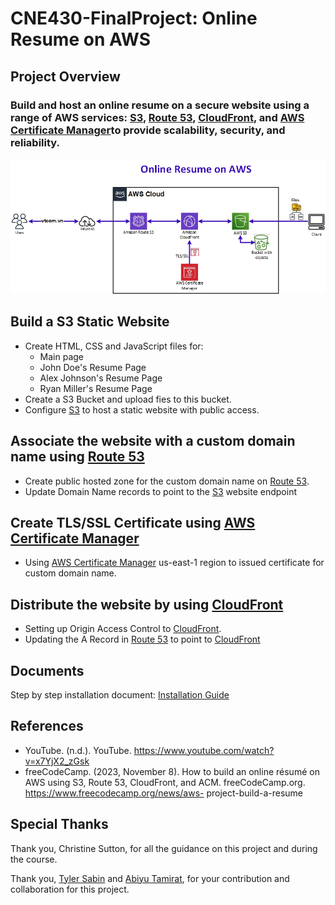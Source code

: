 # CNE430-FinalProject: Online Resume on AWS
## Project Overview
### Build and host an online resume on a secure website using a range of AWS services: [S3](https://aws.amazon.com/s3/), [Route 53](https://aws.amazon.com/route53/), [CloudFront](https://aws.amazon.com/cloudfront/), and [AWS Certificate Manager](https://aws.amazon.com/certificate-manager/)to provide scalability, security, and reliability.
![figure #Architecture.jpg](Architecture.jpg)
## Build a S3 Static Website
* Create HTML, CSS and JavaScript files for:
	- Main page
	- John Doe's Resume Page
	- Alex Johnson's Resume Page
	- Ryan Miller's Resume Page
* Create a S3 Bucket and upload fies to this bucket.
* Configure [S3](https://aws.amazon.com/s3/) to host a static website with public access.
## Associate the website with a custom domain name using [Route 53](https://aws.amazon.com/route53/)
* Create public hosted zone for the custom domain name on [Route 53](https://aws.amazon.com/route53/).
* Update Domain Name records to point to the [S3](https://aws.amazon.com/s3/) website endpoint
## Create TLS/SSL Certificate using [AWS Certificate Manager](https://aws.amazon.com/certificate-manager/)
* Using [AWS Certificate Manager](https://aws.amazon.com/certificate-manager/) us-east-1 region to issued certificate for custom domain name.
## Distribute the website by using [CloudFront](https://aws.amazon.com/cloudfront/)
* Setting up Origin Access Control to [CloudFront](https://aws.amazon.com/cloudfront/).
* Updating the A Record in [Route 53](https://aws.amazon.com/route53/) to point to [CloudFront](https://aws.amazon.com/cloudfront/)
## Documents
Step by step installation document: [Installation Guide](https://github.com/luongvv-rtc/CNE430-FinalProject/Installation_Document.pdf)
## References
* YouTube. (n.d.). YouTube. https://www.youtube.com/watch?v=x7YjX2_zGsk  
* freeCodeCamp. (2023, November 8). How to build an online résumé on AWS using S3, Route 53, CloudFront, and ACM. freeCodeCamp.org. https://www.freecodecamp.org/news/aws-
project-build-a-resume 
## Special Thanks
Thank you, Christine Sutton, for all the guidance on this project and during the course.

Thank you, [Tyler Sabin](https://github.com/tsabin2023) and [Abiyu Tamirat](https://github.com/AbiyuTamirat2), for your contribution and collaboration for this project.

